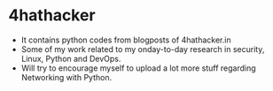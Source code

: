 # 4hathacker

- It contains python codes from blogposts of 4hathacker.in
- Some of my work related to my onday-to-day research in security, Linux, Python and DevOps.
- Will try to encourage myself to upload a lot more stuff regarding Networking with Python.
